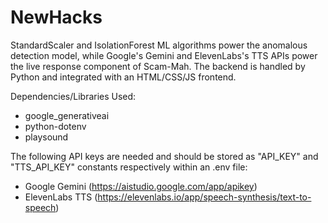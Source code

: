 # NewHacks
StandardScaler and IsolationForest ML algorithms power the anomalous detection model, while Google's Gemini and ElevenLabs's TTS APIs power the live response component of Scam-Mah. The backend is handled by Python and integrated with an HTML/CSS/JS frontend. 

Dependencies/Libraries Used:
- google_generativeai
- python-dotenv
- playsound

The following API keys are needed and should be stored as "API_KEY" and "TTS_API_KEY" constants respectively within an .env file:
- Google Gemini (https://aistudio.google.com/app/apikey)
- ElevenLabs TTS (https://elevenlabs.io/app/speech-synthesis/text-to-speech)
